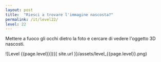 ```yaml
---
layout: post
title:  "Riesci a trovare l'immagine nascosta?"
permalink: /it/level22/
level: 22
---
```

Mettere a fuoco gli occhi dietro la foto e cercare di vedere l'oggetto 3D nascosti.

![Level {{page.level}}]({{ site.url }}/assets/level_{{page.level}}.png)